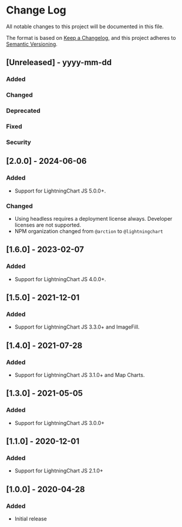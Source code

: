 # Change Log

All notable changes to this project will be documented in this file.

The format is based on [Keep a Changelog](https://keepachangelog.com/en/1.0.0/),
and this project adheres to [Semantic Versioning](https://semver.org/spec/v2.0.0.html).

## [Unreleased] - yyyy-mm-dd

### Added

### Changed

### Deprecated

### Fixed

### Security

## [2.0.0] - 2024-06-06

### Added

- Support for LightningChart JS 5.0.0+.

### Changed

- Using headless requires a deployment license always. Developer licenses are not supported.
- NPM organization changed from `@arction` to `@lightningchart`

## [1.6.0] - 2023-02-07

### Added

- Support for LightningChart JS 4.0.0+.

## [1.5.0] - 2021-12-01

### Added

- Support for LightningChart JS 3.3.0+ and ImageFill.

## [1.4.0] - 2021-07-28

### Added

- Support for LightningChart JS 3.1.0+ and Map Charts.

## [1.3.0] - 2021-05-05

### Added

- Support for LightningChart JS 3.0.0+

## [1.1.0] - 2020-12-01

### Added

- Support for LightningChart JS 2.1.0+

## [1.0.0] - 2020-04-28

### Added

- Initial release
